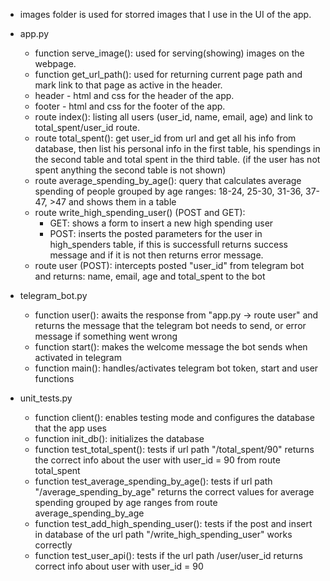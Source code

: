 - images folder is used for storred images that I use in the UI of the app.

- app.py
  - function serve_image(): used for serving(showing) images on the webpage.
  - function get_url_path(): used for returning current page path and mark link to that page as active in the header.
  - header - html and css for the header of the app.
  - footer - html and css for the footer of the app.
  - route index(): listing all users (user_id, name, email, age) and link to total_spent/user_id route.
  - route total_spent(): get user_id from url and get all his info from database, then list his personal info in the first table, his spendings in the second table and total spent in the third table. (if the user has not spent anything the second table is not shown)
  - route average_spending_by_age(): query that calculates average spending of people grouped by age ranges: 18-24, 25-30, 31-36, 37-47, >47 and shows them in a table
  - route write_high_spending_user() (POST and GET):
    - GET: shows a form to insert a new high spending user
    - POST: inserts the posted parameters for the user in high_spenders table, if this is successfull returns success message and if it is not then returns error message.
  - route user (POST): intercepts posted "user_id" from telegram bot and returns: name, email, age and total_spent to the bot

- telegram_bot.py
  - function user(): awaits the response from "app.py -> route user" and returns the message that the telegram bot needs to send, or error message if something went wrong
  - function start(): makes the welcome message the bot sends when activated in telegram
  - function main(): handles/activates telegram bot token, start and user functions

- unit_tests.py
  - function client(): enables testing mode and configures the database that the app uses
  - function init_db(): initializes the database
  - function test_total_spent(): tests if url path "/total_spent/90" returns the correct info about the user with user_id = 90 from route total_spent
  - function test_average_spending_by_age(): tests if url path "/average_spending_by_age" returns the correct values for average spending grouped by age ranges from route average_spending_by_age
  - function test_add_high_spending_user(): tests if the post and insert in database of the url path "/write_high_spending_user" works correctly
  - function test_user_api(): tests if the url path /user/user_id returns correct info about user with user_id = 90
